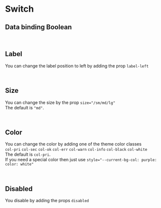 # Switch

## Data binding Boolean

<hhl-live-editor title="" htmlCode='
    <template>
    <div class="flexRow items-center gap-4 flexWrap">
        <H_switch label="Switch 1" v-model="check"></H_switch>
        <H_switch label="Switch 2" v-model="check"></H_switch>    
        <H_switch label="Switch 3" v-model="check"></H_switch>
    </div>
    </template>
    <script>
        const check = ref(true);
        return {check}
    </script>
'>
</hhl-live-editor>

<br>

## Label

You can change the label position to left by adding the prop `label-left`

<hhl-live-editor title="" htmlCode='
    <template>
    <div class="flexRow items-center gap-4 flexWrap">
        <H_switch label="label standard" v-model="check"></H_switch>
        <H_switch label-left label="Label left" v-model="check"></H_switch>  
       <div class="flex-1" /> 
    </div>
    </template>
    <script>
        const check = ref(true);
        return {check}
    </script>
'>
</hhl-live-editor>

<br>

## Size

You can change the size by the prop `size="/sm/md/lg"`<br>
The default is `"md"`.

<hhl-live-editor title="" htmlCode='
    <template>
    <div class="flexRow items-center gap-4 flexWrap">
        <H_switch size="sm" label="Switch small (sm)" v-model="check"></H_switch>
        <H_switch size="md"  label="Switch standard (md)" v-model="check"></H_switch>    
        <H_switch size="lg" label="Switch large (lg)" v-model="check"></H_switch>
    </div>
    </template>
    <script>
        const check = ref(true);
        return {check}
    </script>
'>
</hhl-live-editor>

<br>

## Color

You can change the color by adding one of the theme color classes<br>
`col-pri` `col-sec` `col-ok` `col-err` `col-warn` `col-info` `col-black` `col-white`<br>
The default is `col-pri`.<br>
If you need a special color then just use `style="--current-bg-col: purple: color: white"`

<hhl-live-editor title="" htmlCode='
    <template>
    <div class="flexRow items-center gap-4 flexWrap">
        <H_switch class="col-pri" label="col-pri" v-model="check"></H_switch>
        <H_switch class="col-sec" label="col-sec" v-model="check"></H_switch>    
        <H_switch class="col-ok" label="col-ok" v-model="check"></H_switch>
        <H_switch class="col-err" label="col-err" v-model="check"></H_switch>
        <H_switch class="col-warn" label="col-warn" v-model="check"></H_switch>
        <H_switch class="col-info" label="col-info" v-model="check"></H_switch>
        <H_switch class="col-black" label="col-black" v-model="check"></H_switch>
        <H_switch class="col-white" label="col-white" v-model="check"></H_switch>
        <H_switch style="--current-bg-col: purple; color: white" label="purple" v-model="check"></H_switch>
    </div>
    </template>
    <script>
        const check = ref(true);
        return {check}
    </script>
'>
</hhl-live-editor>

<br>

## Disabled

You disable by adding the props `disabled`

<hhl-live-editor title="" htmlCode='
    <template>
        <div class="flexRow items-center gap-4 flexWrap">
            <H_switch disabled class="col-pri" label="col-pri" v-model="check"></H_switch>
            <H_switch disabled class="col-sec" label="col-sec" v-model="check"></H_switch>    
            <H_switch disabled class="col-ok" label="col-ok" v-model="check"></H_switch>
            <H_switch disabled class="col-err" label="col-err" v-model="check"></H_switch>
            <H_switch disabled class="col-warn" label="col-warn" v-model="check"></H_switch>
            <H_switch disabled class="col-info" label="col-info" v-model="check"></H_switch>
            <H_switch disabled class="col-black" label="col-black" v-model="check"></H_switch>
            <H_switch disabled class="col-white" label="col-white" v-model="check"></H_switch>
            <H_switch disabled style="--current-bg-col: purple; color: white" label="purple" v-model="check"></H_switch>
        </div>
    </template>
    <script>
        const check = ref(true);
        return {check}
    </script>
'>
</hhl-live-editor>

<br>
